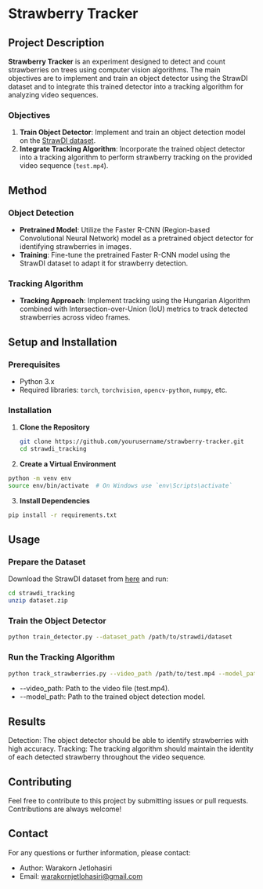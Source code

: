 # Strawberry Tracker

## Project Description

**Strawberry Tracker** is an experiment designed to detect and count strawberries on trees using computer vision algorithms. The main objectives are to implement and train an object detector using the StrawDI dataset and to integrate this trained detector into a tracking algorithm for analyzing video sequences.

### Objectives

1. **Train Object Detector**: Implement and train an object detection model on the [StrawDI dataset](https://strawdi.github.io/).
2. **Integrate Tracking Algorithm**: Incorporate the trained object detector into a tracking algorithm to perform strawberry tracking on the provided video sequence (`test.mp4`).

## Method

### Object Detection

- **Pretrained Model**: Utilize the Faster R-CNN (Region-based Convolutional Neural Network) model as a pretrained object detector for identifying strawberries in images.
- **Training**: Fine-tune the pretrained Faster R-CNN model using the StrawDI dataset to adapt it for strawberry detection.

### Tracking Algorithm

- **Tracking Approach**: Implement tracking using the Hungarian Algorithm combined with Intersection-over-Union (IoU) metrics to track detected strawberries across video frames.

## Setup and Installation

### Prerequisites

- Python 3.x
- Required libraries: `torch`, `torchvision`, `opencv-python`, `numpy`, etc.

### Installation

1. **Clone the Repository**

   ```bash
   git clone https://github.com/yourusername/strawberry-tracker.git
   cd strawdi_tracking
   ```
2. **Create a Virtual Environment**

  ```bash
  python -m venv env
  source env/bin/activate  # On Windows use `env\Scripts\activate`
  ```

3. **Install Dependencies**

  ```bash
  pip install -r requirements.txt
  ```

## Usage
### Prepare the Dataset

Download the StrawDI dataset from [here](https://drive.google.com/file/d/1elFB-q9dgPbfnleA7qIrTb96Qsli8PZl/view) and run:

  ```bash
  cd strawdi_tracking
  unzip dataset.zip
  ```
  
### Train the Object Detector

  ```bash
  python train_detector.py --dataset_path /path/to/strawdi/dataset
  ```

### Run the Tracking Algorithm

  ```bash
  python track_strawberries.py --video_path /path/to/test.mp4 --model_path /path/to/trained/model
  ```

- --video_path: Path to the video file (test.mp4).
- --model_path: Path to the trained object detection model.

## Results
Detection: The object detector should be able to identify strawberries with high accuracy.
Tracking: The tracking algorithm should maintain the identity of each detected strawberry throughout the video sequence.

## Contributing
Feel free to contribute to this project by submitting issues or pull requests. Contributions are always welcome!

## Contact
For any questions or further information, please contact:

- Author: Warakorn Jetlohasiri
- Email: warakornjetlohasiri@gmail.com
